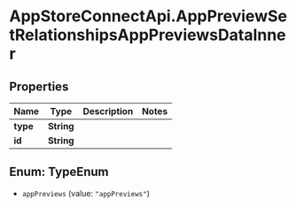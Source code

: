 # AppStoreConnectApi.AppPreviewSetRelationshipsAppPreviewsDataInner

## Properties

Name | Type | Description | Notes
------------ | ------------- | ------------- | -------------
**type** | **String** |  | 
**id** | **String** |  | 



## Enum: TypeEnum


* `appPreviews` (value: `"appPreviews"`)




